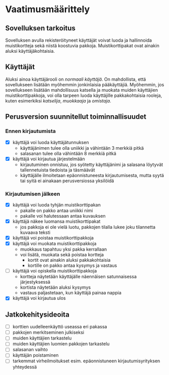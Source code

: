 # Vaatimusmäärittely

## Sovelluksen tarkoitus

Sovelluksen avulla rekisteröityneet käyttäjät voivat luoda ja hallinnoida muistikortteja sekä niistä koostuvia pakkoja. Muistikorttipakat ovat ainakin aluksi käyttäjäkohtaisia.

## Käyttäjät

Aluksi ainoa käyttäjärooli on _normaali käyttäjä_. On mahdollista, että sovellukseen lisätään myöhemmin jonkinlaisia pääkäyttäjiä. Myöhemmin, jos sovellukseen lisätään mahdollisuus katsella ja muokata muiden käyttäjien muistikorttipakkoja, voi olla tarpeen luoda käyttäjille pakkakohtaisia rooleja, kuten esimerkiksi _katselija_, _muokkaaja_ ja _omistaja_.

## Perusversion suunnitellut toiminnallisuudet

### Ennen kirjautumista

- [x] käyttäjä voi luoda käyttäjätunnuksen
  - käyttäjänimen tulee olla uniikki ja vähintään 3 merkkiä pitkä
  - salasanan tulee olla vähintään 8 merkkiä pitkä
- [x] käyttäjä voi kirjautua järjestelmään
  - kirjautuminen onnistuu, jos syötetty käyttäjänimi ja salasana löytyvät tallennetuista tiedoista ja täsmäävät
  - käyttäjälle ilmoitetaan epäonnistuneesta kirjautumisesta, mutta syytä tai syitä ei ainakaan perusversiossa yksilöidä

### Kirjautumisen jälkeen

- [x] käyttäjä voi luoda tyhjän muistikorttipakan
  - pakalle on pakko antaa uniikki nimi
  - pakalle voi halutessaan antaa kuvauksen
- [x] käyttäjä näkee luomansa muistikorttipakat
  - jos pakkoja ei ole vielä luotu, pakkojen tilalla lukee joku tilannetta kuvaava teksti
- [x] käyttäjä voi poistaa muistikorttipakkoja
- [x] käyttäjä voi muokata muistikorttipakkoja
  - muokkaus tapahtuu yksi pakka kerrallaan
  - voi lisätä, muokata sekä poistaa kortteja
    - kortit ovat ainakin aluksi pakkakohtaisia
    - kortille on pakko antaa kysymys ja vastaus
- [ ] käyttäjä voi opiskella muistikorttipakkoja
  - kortteja näytetään käyttäjälle näennäisen satunnaisessa järjestyksessä
  - kortista näytetään aluksi kysymys
  - vastaus paljastetaan, kun käyttäjä painaa nappia
- [x] käyttäjä voi kirjautua ulos

## Jatkokehitysideoita

- [ ] korttien uudelleenkäyttö useassa eri pakassa
- [ ] pakkojen merkitseminen julkiseksi
- [ ] muiden käyttäjien tarkastelu
- [ ] muiden käyttäjien luomien pakkojen tarkastelu
- [ ] salasanan vaihto
- [ ] käyttäjän poistaminen
- [ ] tarkemmat virheilmoitukset esim. epäonnistuneen kirjautumisyrityksen yhteydessä
